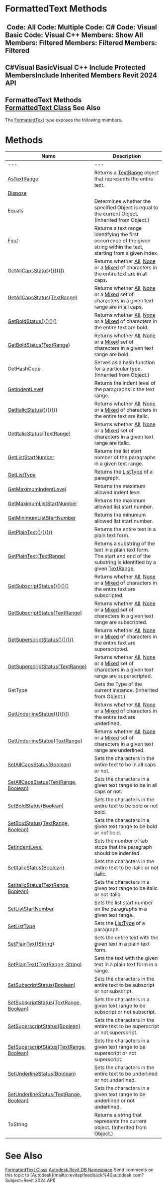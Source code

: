# FormattedText Methods

﻿
 Code: All Code: Multiple Code: C# Code: Visual Basic Code: Visual C++  Members: Show All Members: Filtered Members: Filtered Members: Filtered   
---  
C#Visual BasicVisual C++
Include Protected MembersInclude Inherited Members
Revit 2024 API  
---  
FormattedText Methods  
[FormattedText Class](79a92343-2342-8325-1b51-f12c4fb05481.md "FormattedText Class") See Also  
---  
The [FormattedText](79a92343-2342-8325-1b51-f12c4fb05481.md "FormattedText Class") type exposes the following members.
# Methods
| Name | Description |
| --- | --- |
| --- | --- | --- |
| [AsTextRange](a9cd63f5-8458-a362-723d-3db060d29b75.md "AsTextRange Method") | Returns a [TextRange](8a00baaf-8cb8-d9f0-e0a0-eaa5aa16e55e.md "TextRange Class") object that represents the entire text. |
| [Dispose](b9fff006-84a5-3e0f-a6db-1d939a0e7ccc.md "Dispose Method") |
| Equals | Determines whether the specified Object is equal to the current Object. (Inherited from Object.) |
| [Find](79034f02-9ca0-ebe5-8d16-112d674dbdb4.md "Find Method") | Returns a text range identifying the first occurrence of the given string within the text, starting from a given index. |
| [GetAllCapsStatus()()()()](4d35db5f-70f5-1c08-0fee-a0f8ffd1652b.md "GetAllCapsStatus Method") | Returns whether [All](81333f80-2181-8faa-9c1e-cadcda7f3b5e.md "FormatStatus Enumeration"), [None](81333f80-2181-8faa-9c1e-cadcda7f3b5e.md "FormatStatus Enumeration") or a [Mixed](81333f80-2181-8faa-9c1e-cadcda7f3b5e.md "FormatStatus Enumeration") of characters in the entire text are in all caps. |
| [GetAllCapsStatus(TextRange)](0e9f9439-eb01-6844-992a-2128ffddedef.md "GetAllCapsStatus Method \(TextRange\)") | Returns whether [All](81333f80-2181-8faa-9c1e-cadcda7f3b5e.md "FormatStatus Enumeration"), [None](81333f80-2181-8faa-9c1e-cadcda7f3b5e.md "FormatStatus Enumeration") or a [Mixed](81333f80-2181-8faa-9c1e-cadcda7f3b5e.md "FormatStatus Enumeration") set of characters in a given text range are in all caps. |
| [GetBoldStatus()()()()](b18ada19-3b5c-0a5a-aeb0-93585774efe2.md "GetBoldStatus Method") | Returns whether [All](81333f80-2181-8faa-9c1e-cadcda7f3b5e.md "FormatStatus Enumeration"), [None](81333f80-2181-8faa-9c1e-cadcda7f3b5e.md "FormatStatus Enumeration") or a [Mixed](81333f80-2181-8faa-9c1e-cadcda7f3b5e.md "FormatStatus Enumeration") of characters in the entire text are bold. |
| [GetBoldStatus(TextRange)](654707e3-5575-a8a5-8eaf-e83425f5c50d.md "GetBoldStatus Method \(TextRange\)") | Returns whether [All](81333f80-2181-8faa-9c1e-cadcda7f3b5e.md "FormatStatus Enumeration"), [None](81333f80-2181-8faa-9c1e-cadcda7f3b5e.md "FormatStatus Enumeration") or a [Mixed](81333f80-2181-8faa-9c1e-cadcda7f3b5e.md "FormatStatus Enumeration") set of characters in a given text range are bold. |
| GetHashCode | Serves as a hash function for a particular type.  (Inherited from Object.) |
| [GetIndentLevel](2bb008be-f3b5-f0cd-bc1b-6879101ef84a.md "GetIndentLevel Method") | Returns the indent level of the paragraphs in the text range. |
| [GetItalicStatus()()()()](3a30affe-5cdd-1042-45ae-046c2c0d3454.md "GetItalicStatus Method") | Returns whether [All](81333f80-2181-8faa-9c1e-cadcda7f3b5e.md "FormatStatus Enumeration"), [None](81333f80-2181-8faa-9c1e-cadcda7f3b5e.md "FormatStatus Enumeration") or a [Mixed](81333f80-2181-8faa-9c1e-cadcda7f3b5e.md "FormatStatus Enumeration") of characters in the entire text are italic. |
| [GetItalicStatus(TextRange)](a4df0e88-31d5-4e75-fb17-d68ad22bf89d.md "GetItalicStatus Method \(TextRange\)") | Returns whether [All](81333f80-2181-8faa-9c1e-cadcda7f3b5e.md "FormatStatus Enumeration"), [None](81333f80-2181-8faa-9c1e-cadcda7f3b5e.md "FormatStatus Enumeration") or a [Mixed](81333f80-2181-8faa-9c1e-cadcda7f3b5e.md "FormatStatus Enumeration") set of characters in a given text range are italic. |
| [GetListStartNumber](52b2530b-0a0a-1873-e38d-726680a09f06.md "GetListStartNumber Method") | Returns the list start number of the paragraphs in a given text range. |
| [GetListType](36f7629b-c347-20c8-eb28-925ae4392d87.md "GetListType Method") | Returns the [ListType](7163554f-3446-22eb-afa4-5490d5df29c8.md "ListType Enumeration") of a paragraph. |
| [GetMaximumIndentLevel](3f77a7ca-54e8-28b5-e1e6-cee57afd13e6.md "GetMaximumIndentLevel Method") | Returns the maximum allowed indent level |
| [GetMaximumListStartNumber](8bb4b3f7-9053-c9cb-751a-98803e7828eb.md "GetMaximumListStartNumber Method") | Returns the maximum allowed list start number. |
| [GetMinimumListStartNumber](35eab58f-9a75-db03-4182-e8a17ab2a55c.md "GetMinimumListStartNumber Method") | Returns the minumum allowed list start number. |
| [GetPlainText()()()()](86974db8-8f2a-354f-f7f7-99542cbdff76.md "GetPlainText Method") | Returns the entire text in a plain text form. |
| [GetPlainText(TextRange)](3a6f5412-1efd-c4c0-b35b-621c9a29a1a5.md "GetPlainText Method \(TextRange\)") | Returns a substring of the text in a plain text form. The start and end of the substring is identified by a given [TextRange](8a00baaf-8cb8-d9f0-e0a0-eaa5aa16e55e.md "TextRange Class"). |
| [GetSubscriptStatus()()()()](05b66803-bb4a-4d59-b3c2-c69d5932cadd.md "GetSubscriptStatus Method") | Returns whether [All](81333f80-2181-8faa-9c1e-cadcda7f3b5e.md "FormatStatus Enumeration"), [None](81333f80-2181-8faa-9c1e-cadcda7f3b5e.md "FormatStatus Enumeration") or a [Mixed](81333f80-2181-8faa-9c1e-cadcda7f3b5e.md "FormatStatus Enumeration") of characters in the entire text are subscripted. |
| [GetSubscriptStatus(TextRange)](50803bb1-2ba6-63c5-0ddf-a0bf0f40c58c.md "GetSubscriptStatus Method \(TextRange\)") | Returns whether [All](81333f80-2181-8faa-9c1e-cadcda7f3b5e.md "FormatStatus Enumeration"), [None](81333f80-2181-8faa-9c1e-cadcda7f3b5e.md "FormatStatus Enumeration") or a [Mixed](81333f80-2181-8faa-9c1e-cadcda7f3b5e.md "FormatStatus Enumeration") set of characters in a given text range are subscripted. |
| [GetSuperscriptStatus()()()()](3c2fe0d9-3c34-077a-63da-6549bbeaf852.md "GetSuperscriptStatus Method") | Returns whether [All](81333f80-2181-8faa-9c1e-cadcda7f3b5e.md "FormatStatus Enumeration"), [None](81333f80-2181-8faa-9c1e-cadcda7f3b5e.md "FormatStatus Enumeration") or a [Mixed](81333f80-2181-8faa-9c1e-cadcda7f3b5e.md "FormatStatus Enumeration") of characters in the entire text are superscripted. |
| [GetSuperscriptStatus(TextRange)](3ad2a7db-b1c9-ba0e-661e-bb4117e3a538.md "GetSuperscriptStatus Method \(TextRange\)") | Returns whether [All](81333f80-2181-8faa-9c1e-cadcda7f3b5e.md "FormatStatus Enumeration"), [None](81333f80-2181-8faa-9c1e-cadcda7f3b5e.md "FormatStatus Enumeration") or a [Mixed](81333f80-2181-8faa-9c1e-cadcda7f3b5e.md "FormatStatus Enumeration") set of characters in a given text range are superscripted. |
| GetType | Gets the Type of the current instance. (Inherited from Object.) |
| [GetUnderlineStatus()()()()](57d45fc6-f706-e3d6-5425-37e084bf854c.md "GetUnderlineStatus Method") | Returns whether [All](81333f80-2181-8faa-9c1e-cadcda7f3b5e.md "FormatStatus Enumeration"), [None](81333f80-2181-8faa-9c1e-cadcda7f3b5e.md "FormatStatus Enumeration") or a [Mixed](81333f80-2181-8faa-9c1e-cadcda7f3b5e.md "FormatStatus Enumeration") of characters in the entire text are underlined. |
| [GetUnderlineStatus(TextRange)](0ece8fda-443b-7247-9b1c-4eb493850344.md "GetUnderlineStatus Method \(TextRange\)") | Returns whether [All](81333f80-2181-8faa-9c1e-cadcda7f3b5e.md "FormatStatus Enumeration"), [None](81333f80-2181-8faa-9c1e-cadcda7f3b5e.md "FormatStatus Enumeration") or a [Mixed](81333f80-2181-8faa-9c1e-cadcda7f3b5e.md "FormatStatus Enumeration") set of characters in a given text range are underlined. |
| [SetAllCapsStatus(Boolean)](b5469022-01b8-d5cb-5f3d-7a418fa37dd6.md "SetAllCapsStatus Method \(Boolean\)") | Sets the characters in the entire text to be in all caps or not. |
| [SetAllCapsStatus(TextRange, Boolean)](03a3a6c3-9195-25a1-abaa-641f00cbc930.md "SetAllCapsStatus Method \(TextRange, Boolean\)") | Sets the characters in a given text range to be in all caps or not. |
| [SetBoldStatus(Boolean)](5147f4db-4b72-0596-cecb-dac6487ca178.md "SetBoldStatus Method \(Boolean\)") | Sets the characters in the entire text to be bold or not bold. |
| [SetBoldStatus(TextRange, Boolean)](fd0eab6d-0808-63ff-3cb0-a014f2adbbd7.md "SetBoldStatus Method \(TextRange, Boolean\)") | Sets the characters in a given text range to be bold or not bold. |
| [SetIndentLevel](a2e6561d-da40-b701-967f-aadbe6b153f5.md "SetIndentLevel Method") | Sets the number of tab stops that the paragraph should be indented. |
| [SetItalicStatus(Boolean)](e61a4fe2-42f4-ba27-885d-eaa1576dcc48.md "SetItalicStatus Method \(Boolean\)") | Sets the characters in the entire text to be italic or not italic. |
| [SetItalicStatus(TextRange, Boolean)](310407e6-1244-24cb-c033-e9620068e62e.md "SetItalicStatus Method \(TextRange, Boolean\)") | Sets the characters in a given text range to be italic or not italic. |
| [SetListStartNumber](f82173d6-552d-d9c3-e0b8-e6a1805bdb10.md "SetListStartNumber Method") | Sets the list start number on the paragraphs in a given text range. |
| [SetListType](c0bb9933-9825-a28a-a09c-8b319f089b36.md "SetListType Method") | Sets the [ListType](7163554f-3446-22eb-afa4-5490d5df29c8.md "ListType Enumeration") of a paragraph. |
| [SetPlainText(String)](b2efd1c2-7e1f-2def-f72b-a22066a8b415.md "SetPlainText Method \(String\)") | Sets the entire text with the given text in a plain text form. |
| [SetPlainText(TextRange, String)](ef85472c-c691-77f8-5823-33da6ea43832.md "SetPlainText Method \(TextRange, String\)") | Sets the text with the given text in a plain text form in a range. |
| [SetSubscriptStatus(Boolean)](a08a6223-938b-43cc-f78f-f5743378614b.md "SetSubscriptStatus Method \(Boolean\)") | Sets the characters in the entire text to be subscript or not subscript. |
| [SetSubscriptStatus(TextRange, Boolean)](bc2efdbe-7706-0e4d-82ce-39ab7d039c7c.md "SetSubscriptStatus Method \(TextRange, Boolean\)") | Sets the characters in a given text range to be subscript or not subscript. |
| [SetSuperscriptStatus(Boolean)](9f4fc913-e71a-d57b-29ac-e1b8ea650737.md "SetSuperscriptStatus Method \(Boolean\)") | Sets the characters in the entire text to be superscript or not superscript. |
| [SetSuperscriptStatus(TextRange, Boolean)](357540c0-f99c-94da-f3f3-585308c6543f.md "SetSuperscriptStatus Method \(TextRange, Boolean\)") | Sets the characters in a given text range to be superscript or not superscript. |
| [SetUnderlineStatus(Boolean)](01c61fb6-104d-d594-0365-b493bb0165b5.md "SetUnderlineStatus Method \(Boolean\)") | Sets the characters in the entire text to be underlined or not underlined. |
| [SetUnderlineStatus(TextRange, Boolean)](d5f9ca3c-4631-ad4a-5a40-b7103611e254.md "SetUnderlineStatus Method \(TextRange, Boolean\)") | Sets the characters in a given text range to be underlined or not underlined. |
| ToString | Returns a string that represents the current object. (Inherited from Object.) |

# See Also
[FormattedText Class](79a92343-2342-8325-1b51-f12c4fb05481.md "FormattedText Class")
[Autodesk.Revit.DB Namespace](87546ba7-461b-c646-cbb1-2cb8f5bff8b2.md "Autodesk.Revit.DB Namespace")
Send comments on this topic to [Autodesk](mailto:revitapifeedback%40autodesk.com?Subject=Revit 2024 API)